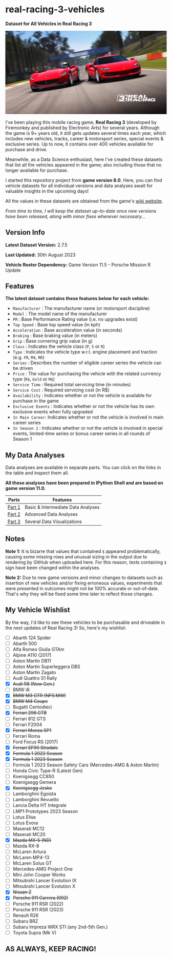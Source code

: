 # real-racing-3-vehicles
**Dataset for All Vehicles in Real Racing 3**

![Real Racing 3](Images/real_racing_3_image(16).png)

I've been playing this mobile racing game, **Real Racing 3** (developed by Firemonkey and published by Electronic Arts) for several years. Although the game is 9+ years old, it still gets updates several times each year, which includes new vehicles, tracks, career & motorsport series, special events & exclusive series. Up to now, it contains over 400 vehicles available for purchase and drive.

Meanwhile, as a Data Science enthusiast, here I've created these datasets that list all the vehicles appeared in the game; also including those that no longer available for purchase. 

I started this repository project from **game version 8.0**. Here, you can find vehicle datasets for all individual versions and data analyses await for valuable insights in the upcoming days!

All the values in these datasets are obtained from the game's [wiki website](https://rr3.fandom.com/wiki/Main_Page).

_From time to time, I will keep the dataset up-to-date once new versions have been released, along with minor fixes whenever necessary..._

## Version Info

**Latest Dataset Version:** 2.7.5

**Last Updated:** 30th August 2023

**Vehicle Roster Dependency:** Game Version 11.5 - Porsche Mission R Update

## Features

**The latest dataset contains these features below for each vehicle:**
* `Manufacturer` : The manufacturer name (or motorsport discipline)
* `Model` : The model name of the manufacturer
* `PR` : Base Performance Rating value (i.e. no upgrades exist)
* `Top Speed` : Base top speed value (in kph)
* `Acceleration` : Base acceleration value (in seconds)
* `Braking` : Base braking value (in meters)
* `Grip` : Base cornering grip value (in g)
* `Class` : Indicates the vehicle class (`P`, `S` or `R`)
* `Type` : Indicates the vehicle type w.r.t. engine placement and traction (e.g. `FR`, `M4`, `RR`) 
* `Series` : Describes the number of eligible career series the vehicle can be driven
* `Price` : The value for purchasing the vehicle with the related currrency type (`R$`, `Gold` or `M$`)
* `Service Time` : Required total servicing time (in minutes)
* `Service Cost` : Required servicing cost (in R$)
* `Availability` : Indicates whether or not the vehicle is available for purchase in the game
* `Exclusive Events` : Indicates whether or not the vehicle has its own exclusive events when fully upgraded
* `In Main Career`: Indicates whether or not the vehicle is involved in main career series
* `In Season 1` : Indicates whether or not the vehicle is involved in special events, limited-time series or bonus career series in all rounds of Season 1

## My Data Analyses

Data analyses are available in separate parts. You can click on the links in the table and inspect them all.

**All these analyses have been prepared in IPython Shell and are based on game version 11.0.**

| Parts | Features |
| ----- | -------- |
| [Part 1](https://github.com/toUpperCase78/real-racing-3-vehicles/blob/master/RR3_analysis1_rev4.ipynb) | Basic & Intermediate Data Analyses |
| [Part 2](https://github.com/toUpperCase78/real-racing-3-vehicles/blob/master/RR3_analysis2_rev3.ipynb) | Advanced Data Analyses |
| [Part 3](https://github.com/toUpperCase78/real-racing-3-vehicles/blob/master/RR3_analysis3_rev3.ipynb) | Several Data Visualizations |

## Notes

**Note 1:** It is bizarre that values that contained `$` appeared problematically, causing some missing rows and unusual sizing in the output due to rendering by GitHub when uploaded here. For this reason, texts containing `$` sign have been changed within the analyses.

**Note 2:** Due to new game versions and minor changes to datasets such as insertion of new vehicles and/or fixing erroneous values, experiments that were presented in outcomes might not be 100% accurate or out-of-date. That's why they will be fixed some time later to reflect those changes.

## My Vehicle Wishlist

By the way, I'd like to see these vehicles to be purchasable and driveable in the next updates of Real Racing 3! So, here's my wishlist:

- [ ] Abarth 124 Spider
- [ ] Abarth 500
- [ ] Alfa Romeo Giulia GTAm
- [ ] Alpine A110 (2017)
- [ ] Aston Martin DB11
- [ ] Aston Martin Superleggera DBS
- [ ] Aston Martin Zagato
- [ ] Audi Quattro S1 Rally
- [X] ~~Audi R8 (New Gen.)~~
- [ ] BMW i8
- [X] ~~BMW M3 GTR (NFS:MW)~~
- [X] ~~BMW M4 Coupe~~
- [ ] Bugatti Centodieci
- [X] ~~Ferrari 296 GTB~~
- [ ] Ferrari 812 GTS
- [ ] Ferrari F2004
- [X] ~~Ferrari Monza SP1~~
- [ ] Ferrari Roma
- [ ] Ford Focus RS (2017)
- [X] ~~Ferrari SF90 Stradale~~
- [X] ~~Formula 1 2022 Season~~
- [X] ~~Formula 1 2023 Season~~ 
- [ ] Formula 1 2023 Season Safety Cars (Mercedes-AMG & Aston Martin)
- [ ] Honda Civic Type-R (Latest Gen)
- [ ] Koenigsegg CC850
- [ ] Koenigsegg Gemera
- [X] ~~Koenigsegg Jesko~~
- [ ] Lamborghini Egoista
- [ ] Lamborghini Revuelto
- [ ] Lancia Delta HT Integrale
- [ ] LMP1 Prototypes 2023 Season
- [ ] Lotus Elise
- [ ] Lotus Evora
- [ ] Maserati MC12
- [ ] Maserati MC20
- [X] ~~Mazda MX-5 (ND)~~
- [ ] Mazda RX-8
- [ ] McLaren Artura
- [ ] McLaren MP4-13
- [ ] McLaren Solus GT
- [ ] Mercedes-AMG Project One
- [ ] Mini John Cooper Works
- [ ] Mitsubishi Lancer Evolution IX
- [ ] Mitsubishi Lancer Evolution X
- [X] ~~Nissan Z~~
- [X] ~~Porsche 911 Carrera (992)~~
- [ ] Porsche 911 RSR (2022)
- [ ] Porsche 911 RSR (2023)
- [ ] Renault R26
- [ ] Subaru BRZ
- [ ] Subaru Impreza WRX STI (any 2nd-5th Gen.)
- [ ] Toyota Supra (Mk V)

## AS ALWAYS, KEEP RACING!
